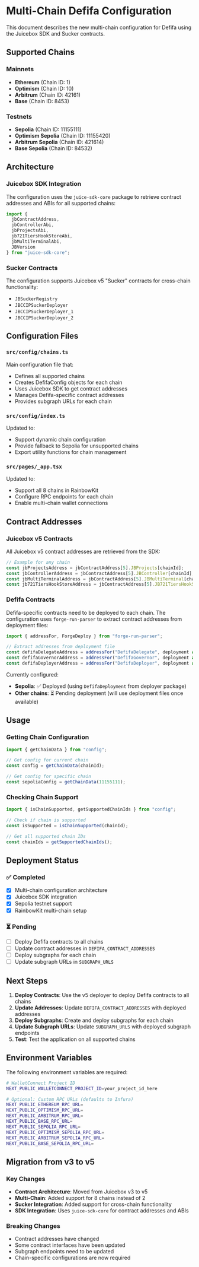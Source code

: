 # Multi-Chain Defifa Configuration

This document describes the new multi-chain configuration for Defifa using the Juicebox SDK and Sucker contracts.

## Supported Chains

### Mainnets
- **Ethereum** (Chain ID: 1)
- **Optimism** (Chain ID: 10)
- **Arbitrum** (Chain ID: 42161)
- **Base** (Chain ID: 8453)

### Testnets
- **Sepolia** (Chain ID: 11155111)
- **Optimism Sepolia** (Chain ID: 11155420)
- **Arbitrum Sepolia** (Chain ID: 421614)
- **Base Sepolia** (Chain ID: 84532)

## Architecture

### Juicebox SDK Integration
The configuration uses the `juice-sdk-core` package to retrieve contract addresses and ABIs for all supported chains:

```typescript
import { 
  jbContractAddress, 
  jbControllerAbi,
  jbProjectsAbi,
  jb721TiersHookStoreAbi,
  jbMultiTerminalAbi,
  JBVersion 
} from "juice-sdk-core";
```

### Sucker Contracts
The configuration supports Juicebox v5 "Sucker" contracts for cross-chain functionality:
- `JBSuckerRegistry`
- `JBCCIPSuckerDeployer`
- `JBCCIPSuckerDeployer_1`
- `JBCCIPSuckerDeployer_2`

## Configuration Files

### `src/config/chains.ts`
Main configuration file that:
- Defines all supported chains
- Creates DefifaConfig objects for each chain
- Uses Juicebox SDK to get contract addresses
- Manages Defifa-specific contract addresses
- Provides subgraph URLs for each chain

### `src/config/index.ts`
Updated to:
- Support dynamic chain configuration
- Provide fallback to Sepolia for unsupported chains
- Export utility functions for chain management

### `src/pages/_app.tsx`
Updated to:
- Support all 8 chains in RainbowKit
- Configure RPC endpoints for each chain
- Enable multi-chain wallet connections

## Contract Addresses

### Juicebox v5 Contracts
All Juicebox v5 contract addresses are retrieved from the SDK:

```typescript
// Example for any chain
const jbProjectsAddress = jbContractAddress[5].JBProjects[chainId];
const jbControllerAddress = jbContractAddress[5].JBController[chainId];
const jbMultiTerminalAddress = jbContractAddress[5].JBMultiTerminal[chainId];
const jb721TiersHookStoreAddress = jbContractAddress[5].JB721TiersHookStore[chainId];
```

### Defifa Contracts
Defifa-specific contracts need to be deployed to each chain. The configuration uses `forge-run-parser` to extract contract addresses from deployment files:

```typescript
import { addressFor, ForgeDeploy } from "forge-run-parser";

// Extract addresses from deployment file
const defifaDelegateAddress = addressFor("DefifaDelegate", deployment as ForgeDeploy);
const defifaGovernorAddress = addressFor("DefifaGovernor", deployment as ForgeDeploy);
const defifaDeployerAddress = addressFor("DefifaDeployer", deployment as ForgeDeploy);
```

Currently configured:
- **Sepolia**: ✅ Deployed (using `DefifaDeployment` from deployer package)
- **Other chains**: ⏳ Pending deployment (will use deployment files once available)

## Usage

### Getting Chain Configuration
```typescript
import { getChainData } from "config";

// Get config for current chain
const config = getChainData(chainId);

// Get config for specific chain
const sepoliaConfig = getChainData(11155111);
```

### Checking Chain Support
```typescript
import { isChainSupported, getSupportedChainIds } from "config";

// Check if chain is supported
const isSupported = isChainSupported(chainId);

// Get all supported chain IDs
const chainIds = getSupportedChainIds();
```

## Deployment Status

### ✅ Completed
- [x] Multi-chain configuration architecture
- [x] Juicebox SDK integration
- [x] Sepolia testnet support
- [x] RainbowKit multi-chain setup

### ⏳ Pending
- [ ] Deploy Defifa contracts to all chains
- [ ] Update contract addresses in `DEFIFA_CONTRACT_ADDRESSES`
- [ ] Deploy subgraphs for each chain
- [ ] Update subgraph URLs in `SUBGRAPH_URLS`

## Next Steps

1. **Deploy Contracts**: Use the v5 deployer to deploy Defifa contracts to all chains
2. **Update Addresses**: Update `DEFIFA_CONTRACT_ADDRESSES` with deployed addresses
3. **Deploy Subgraphs**: Create and deploy subgraphs for each chain
4. **Update Subgraph URLs**: Update `SUBGRAPH_URLS` with deployed subgraph endpoints
5. **Test**: Test the application on all supported chains

## Environment Variables

The following environment variables are required:

```bash
# WalletConnect Project ID
NEXT_PUBLIC_WALLETCONNECT_PROJECT_ID=your_project_id_here

# Optional: Custom RPC URLs (defaults to Infura)
NEXT_PUBLIC_ETHEREUM_RPC_URL=
NEXT_PUBLIC_OPTIMISM_RPC_URL=
NEXT_PUBLIC_ARBITRUM_RPC_URL=
NEXT_PUBLIC_BASE_RPC_URL=
NEXT_PUBLIC_SEPOLIA_RPC_URL=
NEXT_PUBLIC_OPTIMISM_SEPOLIA_RPC_URL=
NEXT_PUBLIC_ARBITRUM_SEPOLIA_RPC_URL=
NEXT_PUBLIC_BASE_SEPOLIA_RPC_URL=
```

## Migration from v3 to v5

### Key Changes
- **Contract Architecture**: Moved from Juicebox v3 to v5
- **Multi-Chain**: Added support for 8 chains instead of 2
- **Sucker Integration**: Added support for cross-chain functionality
- **SDK Integration**: Uses `juice-sdk-core` for contract addresses and ABIs

### Breaking Changes
- Contract addresses have changed
- Some contract interfaces have been updated
- Subgraph endpoints need to be updated
- Chain-specific configurations are now required
